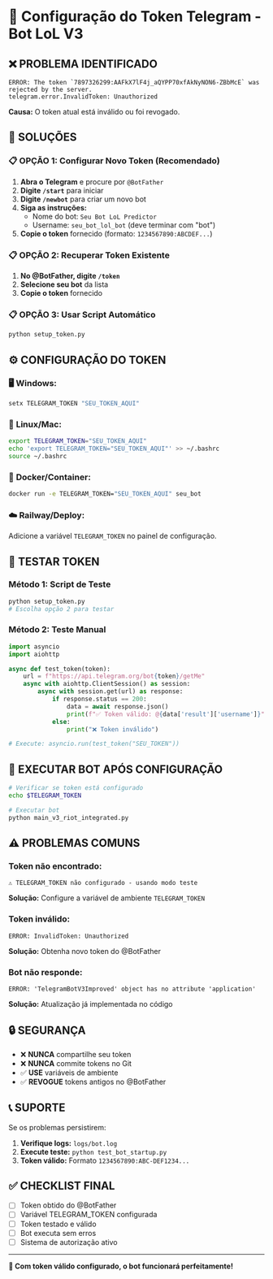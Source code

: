 # 🤖 Configuração do Token Telegram - Bot LoL V3

## ❌ PROBLEMA IDENTIFICADO

```
ERROR: The token `7897326299:AAFkX7lF4j_aQYPP70xfAkNyNON6-ZBbMcE` was rejected by the server.
telegram.error.InvalidToken: Unauthorized
```

**Causa:** O token atual está inválido ou foi revogado.

## 🔧 SOLUÇÕES

### 📋 **OPÇÃO 1: Configurar Novo Token (Recomendado)**

1. **Abra o Telegram** e procure por `@BotFather`
2. **Digite `/start`** para iniciar
3. **Digite `/newbot`** para criar um novo bot
4. **Siga as instruções:**
   - Nome do bot: `Seu Bot LoL Predictor`
   - Username: `seu_bot_lol_bot` (deve terminar com "bot")
5. **Copie o token** fornecido (formato: `1234567890:ABCDEF...`)

### 📋 **OPÇÃO 2: Recuperar Token Existente**

1. **No @BotFather, digite `/token`**
2. **Selecione seu bot** da lista
3. **Copie o token** fornecido

### 📋 **OPÇÃO 3: Usar Script Automático**

```bash
python setup_token.py
```

## ⚙️ CONFIGURAÇÃO DO TOKEN

### 🖥️ **Windows:**
```cmd
setx TELEGRAM_TOKEN "SEU_TOKEN_AQUI"
```

### 🐧 **Linux/Mac:**
```bash
export TELEGRAM_TOKEN="SEU_TOKEN_AQUI"
echo 'export TELEGRAM_TOKEN="SEU_TOKEN_AQUI"' >> ~/.bashrc
source ~/.bashrc
```

### 🐳 **Docker/Container:**
```bash
docker run -e TELEGRAM_TOKEN="SEU_TOKEN_AQUI" seu_bot
```

### ☁️ **Railway/Deploy:**
Adicione a variável `TELEGRAM_TOKEN` no painel de configuração.

## 🧪 TESTAR TOKEN

### **Método 1: Script de Teste**
```bash
python setup_token.py
# Escolha opção 2 para testar
```

### **Método 2: Teste Manual**
```python
import asyncio
import aiohttp

async def test_token(token):
    url = f"https://api.telegram.org/bot{token}/getMe"
    async with aiohttp.ClientSession() as session:
        async with session.get(url) as response:
            if response.status == 200:
                data = await response.json()
                print(f"✅ Token válido: @{data['result']['username']}")
            else:
                print("❌ Token inválido")

# Execute: asyncio.run(test_token("SEU_TOKEN"))
```

## 🚀 EXECUTAR BOT APÓS CONFIGURAÇÃO

```bash
# Verificar se token está configurado
echo $TELEGRAM_TOKEN

# Executar bot
python main_v3_riot_integrated.py
```

## ⚠️ PROBLEMAS COMUNS

### **Token não encontrado:**
```
⚠️ TELEGRAM_TOKEN não configurado - usando modo teste
```
**Solução:** Configure a variável de ambiente `TELEGRAM_TOKEN`

### **Token inválido:**
```
ERROR: InvalidToken: Unauthorized
```
**Solução:** Obtenha novo token do @BotFather

### **Bot não responde:**
```
ERROR: 'TelegramBotV3Improved' object has no attribute 'application'
```
**Solução:** Atualização já implementada no código

## 🔒 SEGURANÇA

- ❌ **NUNCA** compartilhe seu token
- ❌ **NUNCA** commite tokens no Git
- ✅ **USE** variáveis de ambiente
- ✅ **REVOGUE** tokens antigos no @BotFather

## 📞 SUPORTE

Se os problemas persistirem:

1. **Verifique logs:** `logs/bot.log`
2. **Execute teste:** `python test_bot_startup.py`
3. **Token válido:** Formato `1234567890:ABC-DEF1234...`

## ✅ CHECKLIST FINAL

- [ ] Token obtido do @BotFather
- [ ] Variável TELEGRAM_TOKEN configurada
- [ ] Token testado e válido
- [ ] Bot executa sem erros
- [ ] Sistema de autorização ativo

---

**🎯 Com token válido configurado, o bot funcionará perfeitamente!** 